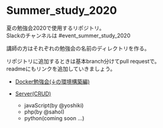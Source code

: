 # Summer_study_2020
夏の勉強会2020で使用するリポジトリ。  
Slackのチャンネルは #event_summer_study_2020  

講師の方はそれぞれの勉強会の名前のディレクトリを作る。  

リポジトリに追加するときは基本branch分けてpull requestで。  
readmeにもリンクを追加していきましょう。  

- [Docker勉強会(↓の環境構築編)](https://github.com/uewolf25/docker-study/tree/c051e2c885730552fc0a075d74e609aa6c55a687)

- [Server(CRUD)](https://github.com/c-a-c/Summer_study_2020/tree/master/server)  
  - javaScript(by @yoshiki)
  - php(by @sahoI)
  - python(coming soon ...)

<!-- []() -->
